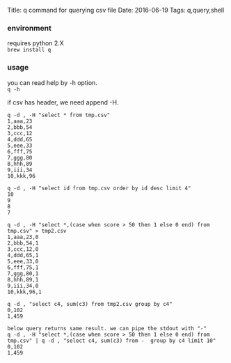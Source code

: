 Title: q command for querying csv file
Date: 2016-06-19
Tags: q,query,shell

### environment

requires python 2.X  
`brew install q`

### usage

you can read help by -h option.  
`q -h`  

if csv has header, we need append -H.

```
q -d , -H "select * from tmp.csv"
1,aaa,23
2,bbb,54
3,ccc,12
4,ddd,65
5,eee,33
6,fff,75
7,ggg,80
8,hhh,89
9,iii,34
10,kkk,96
```

```
q -d , -H "select id from tmp.csv order by id desc limit 4"
10
9
8
7
```

```
q -d , -H "select *,(case when score > 50 then 1 else 0 end) from tmp.csv" > tmp2.csv
1,aaa,23,0
2,bbb,54,1
3,ccc,12,0
4,ddd,65,1
5,eee,33,0
6,fff,75,1
7,ggg,80,1
8,hhh,89,1
9,iii,34,0
10,kkk,96,1
```

```
q -d , "select c4, sum(c3) from tmp2.csv group by c4"
0,102
1,459

below query returns same result. we can pipe the stdout with "-"
q -d , -H "select *,(case when score > 50 then 1 else 0 end) from tmp.csv" | q -d , "select c4, sum(c3) from -  group by c4 limit 10"
0,102
1,459

```

